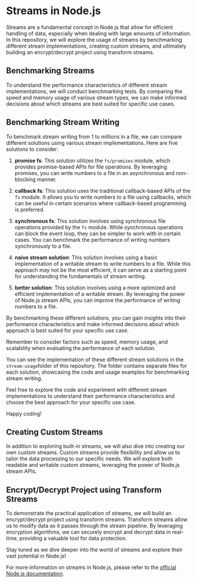 # Streams in Node.js

Streams are a fundamental concept in Node.js that allow for efficient handling of data, especially when dealing with large amounts of information. In this repository, we will explore the usage of streams by benchmarking different stream implementations, creating custom streams, and ultimately building an encrypt/decrypt project using transform streams.

## Benchmarking Streams

To understand the performance characteristics of different stream implementations, we will conduct benchmarking tests. By comparing the speed and memory usage of various stream types, we can make informed decisions about which streams are best suited for specific use cases.

## Benchmarking Stream Writing

To benchmark stream writing from 1 to millions in a file, we can compare different solutions using various stream implementations. Here are five solutions to consider:

1. **promise fs**: This solution utilizes the `fs/promises` module, which provides promise-based APIs for file operations. By leveraging promises, you can write numbers to a file in an asynchronous and non-blocking manner.

2. **callback fs**: This solution uses the traditional callback-based APIs of the `fs` module. It allows you to write numbers to a file using callbacks, which can be useful in certain scenarios where callback-based programming is preferred.

3. **synchronous fs**: This solution involves using synchronous file operations provided by the `fs` module. While synchronous operations can block the event loop, they can be simpler to work with in certain cases. You can benchmark the performance of writing numbers synchronously to a file.

4. **naive stream solution**: This solution involves using a basic implementation of a writable stream to write numbers to a file. While this approach may not be the most efficient, it can serve as a starting point for understanding the fundamentals of stream writing.

5. **better solution**: This solution involves using a more optimized and efficient implementation of a writable stream. By leveraging the power of Node.js stream APIs, you can improve the performance of writing numbers to a file.

By benchmarking these different solutions, you can gain insights into their performance characteristics and make informed decisions about which approach is best suited for your specific use case.

Remember to consider factors such as speed, memory usage, and scalability when evaluating the performance of each solution.

You can see the implementation of these different stream solutions in the `stream-usage`folder of this repository. The folder contains separate files for each solution, showcasing the code and usage examples for benchmarking stream writing.

Feel free to explore the code and experiment with different stream implementations to understand their performance characteristics and choose the best approach for your specific use case.

Happy coding!

## Creating Custom Streams

In addition to exploring built-in streams, we will also dive into creating our own custom streams. Custom streams provide flexibility and allow us to tailor the data processing to our specific needs. We will explore both readable and writable custom streams, leveraging the power of Node.js stream APIs.

## Encrypt/Decrypt Project using Transform Streams

To demonstrate the practical application of streams, we will build an encrypt/decrypt project using transform streams. Transform streams allow us to modify data as it passes through the stream pipeline. By leveraging encryption algorithms, we can securely encrypt and decrypt data in real-time, providing a valuable tool for data protection.

Stay tuned as we dive deeper into the world of streams and explore their vast potential in Node.js!

For more information on streams in Node.js, please refer to the [official Node.js documentation](https://nodejs.org/api/stream.html).
